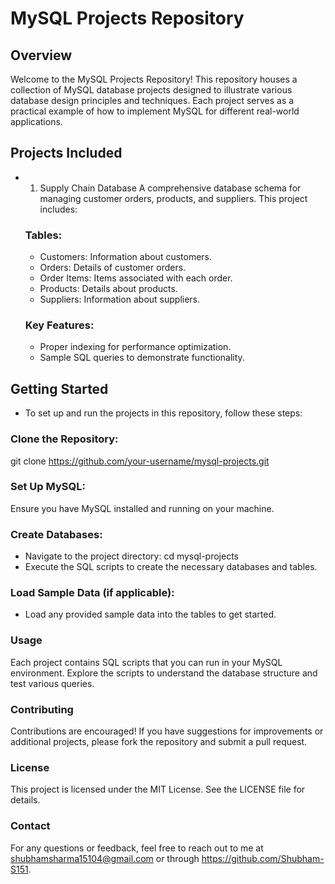 # MySQL Projects Repository 
## Overview
Welcome to the MySQL Projects Repository! This repository houses a collection of MySQL database projects designed to illustrate various database design principles and techniques. Each project serves as a practical example of how to implement MySQL for different real-world applications.

## Projects Included
- 1. Supply Chain Database
A comprehensive database schema for managing customer orders, products, and suppliers. This project includes:

  ### Tables:

    - Customers: Information about customers.
    - Orders: Details of customer orders.
    - Order Items: Items associated with each order.
    - Products: Details about products.
    - Suppliers: Information about suppliers.
  ### Key Features:

    - Proper indexing for performance optimization.
    - Sample SQL queries to demonstrate functionality.

## Getting Started
- To set up and run the projects in this repository, follow these steps:

### Clone the Repository:

git clone https://github.com/your-username/mysql-projects.git

### Set Up MySQL: 
Ensure you have MySQL installed and running on your machine.

### Create Databases:

- Navigate to the project directory:
    cd mysql-projects
- Execute the SQL scripts to create the necessary databases and tables.
### Load Sample Data (if applicable):

- Load any provided sample data into the tables to get started.
### Usage
Each project contains SQL scripts that you can run in your MySQL environment. Explore the scripts to understand the database structure and test various queries.

### Contributing
Contributions are encouraged! If you have suggestions for improvements or additional projects, please fork the repository and submit a pull request.

### License
This project is licensed under the MIT License. See the LICENSE file for details.

### Contact
For any questions or feedback, feel free to reach out to me at shubhamsharma15104@gmail.com or through https://github.com/Shubham-S151.

